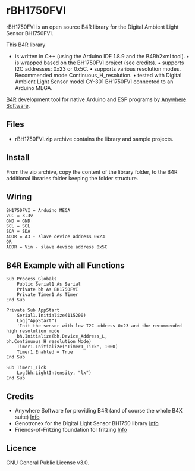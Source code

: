 # rBH1750FVI
rBH1750FVI is an open source B4R library for the Digital Ambient Light Sensor BH1750FVI.

This B4R library
* is written in C++ (using the Arduino IDE 1.8.9 and the B4Rh2xml tool).
• is wrapped based on the BH1750FVI project (see credits).
• supports I2C addresses: 0x23 or 0x5C.
• supports various resolution modes. Recommended mode Continuous_H_resolution.
• tested with Digital Ambient Light Sensor model GY-301 BH1750FVI connected to an Arduino MEGA.

[B4R](https://www.b4x.com/b4r.html) development tool for native Arduino and ESP programs by [Anywhere Software](https://www.b4x.com).

## Files
* rBH1750FVI.zip archive contains the library and sample projects.

## Install
From the zip archive, copy the content of the library folder, to the B4R additional libraries folder keeping the folder structure.

## Wiring
```
BH1750FVI = Arduino MEGA
VCC = 3.3v 
GND = GND 
SCL = SCL 
SDA = SDA 
ADDR = A3 - slave device address 0x23
OR
ADDR = Vin - slave device address 0x5C
```

## B4R Example with all Functions
```
Sub Process_Globals
    Public Serial1 As Serial
    Private bh As BH1750FVI
    Private Timer1 As Timer
End Sub

Private Sub AppStart
    Serial1.Initialize(115200)
    Log("AppStart")
    'Init the sensor with low I2C address 0x23 and the recommended high resolution mode
    bh.Initialize(bh.Device_Address_L, bh.Continuous_H_resolution_Mode)
    Timer1.Initialize("Timer1_Tick", 1000)
    Timer1.Enabled = True
End Sub

Sub Timer1_Tick
    Log(bh.LightIntensity, "lx")
End Sub
```

## Credits
* Anywhere Software for providing B4R (and of course the whole B4X suite) [Info](https://www.b4x.com/)
* Genotronex for the Digital Light Sensor BH1750 library [Info](https://github.com/Genotronex/BH1750FVI_Master)
* Friends-of-Fritzing foundation for fritzing [Info](https://fritzing.org)

## Licence
GNU General Public License v3.0.
